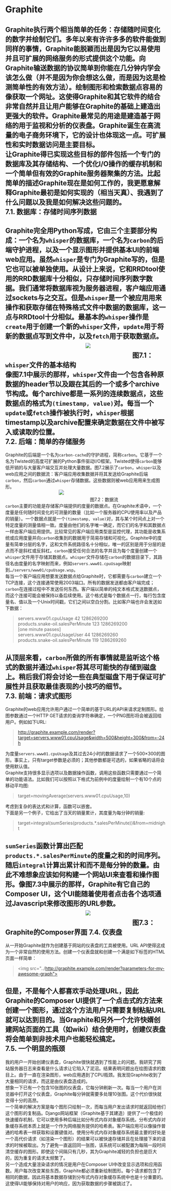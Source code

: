 Graphite
====
Graphite执行两个相当简单的任务：存储随时间变化的数字并绘制它们。多年以来有许许多多的软件能做到同样的事情，Graphite能脱颖而出是因为它以易使用并且可扩展的网络服务的形式提供这个功能。向Graphite输送数据的协议简单到你能在几分钟内学会该怎么做（并不是因为你会想这么做，而是因为这是检测简单性的有效方法）。绘制图形和检索数据点容易的像获取一个网址。这使得Graphite和其它软件的结合非常自然并且让用户能够在Graphite的基础上建造出更强大的软件。Graphite最常见的用途是建造基于网络的用于监视和分析的仪表盘。Graphite诞生在高流量的电子商务环境下，它的设计也体现这一点。可扩展性和实时数据访问是主要目标。<br>
让Graphite得已实现这些目标的部件包括一个专门的数据库及其存储结构、一个优化I/O操作的缓存机制和一个简单但有效的Graphite服务器聚集的方法。比起简单的描述Graphite现在是如何工作的，我更愿意解释Graphite最初是如何实现的（相当天真）、我遇到了什么问题以及我是如何解决这些问题的。<br>
7.1. 数据库：存储时间序列数据
----
Graphite完全用Python写成，它由三个主要部分构成：一个名为`whisper`的数据库，一个名为`carbon`的后端守护进程，以及一个显示图形并提供基本UI的前端web应用。虽然`whisper`是专门为Graphite写的，但是它也可以被单独使用。从设计上来说，它和RRDtool使用的RRD数据库十分相似，只存储时间序列数字数据。我们通常将数据库视为服务器进程，客户端应用通过sockets与之交互。但是`whisper`是一个被应用用来操作和获取存储在特殊格式文件中数据的数据库，这一点与RRDtool十分相似。最基本的`whisper`操作是`create`用于创建一个新的`whisper`文件，`update`用于将新的数据点写到文件中，以及`fetch`用于获取数据点。<br>
　　　　　　　　　　　　![](https://github.com/tyh1995/Graphite/blob/master/graphs/1.png)<br>
　　　　　　　　　　　　　　　　　　　图7.1：`whisper`文件的基本结构<br>
像图7.1中展示的那样，`whisper`文件由一个包含各种原数据的header节以及跟在其后的一个或多个archive节构成。每个archive都是一系列的连续数据点，这些数据点的格式为`(timestamp, value)`对。每当一个`update`或`fetch`操作被执行时，`whisper`根据timestamp以及archive配置来确定数据在文件中被写入或读取的位置。<br>
7.2. 后端：简单的存储服务
----
Graphite的后端是一个名为`carbon-cache`的守护进程，简称`carbon`。它基于一个名为Twisted的高度可扩展的Python事件驱动I/O框架。Twisted使得`carbon`能够低开销的与大量客户端交互并处理大量数据。图7.2展示了`carbon`，`whisper`以及web应用之间的数据流：客户端应用收集数据并将其发送给Graphite后端`carbon`，然后`carbon`通过`whisper`存储数据。这些数据则被web应用用来生成图形。<br>
　　　　　　　　　　　　![](https://github.com/tyh1995/Graphite/blob/master/graphs/2.png)<br>
　　　　　　　　　　　　　　　　　　　图7.2：数据流<br>
`carbon`主要的功能是存储客户端提供的度量的数据点。在Graphite术语中，一个度量是任何随时间变化的可测量的数量（比如一个服务器的CPU使用率以及产品的销量）。一个数据点就是一个`(timestamp, value)`对，其与某个时间点上对一个特定度量的测量值相一致。度量由他们的名字唯一确定，而它们的名字和其数据点一样由客户端应用提供。比较常见的客户端应用类型是监控代理，其功能是收集系统或应用度量并向`carbon`收集到的数据用于简易存储和可视化。Graphite中的度量有简单分层的名字，这和文件系统路径名十分相似，唯一的区别是用于分层的是点而不是斜杠或反斜杠。`carbon`接受任何合法的名字并且为每个度量创建一个`whisper`文件用于存储其数据点。`whisper`文件存储在`carbon`的数据目录下，其路径名由度量的名字映射而来，例如`servers.www01.cpuUsage`映射到`…/servers/www01/cpuUsage.wsp`。<br>
每当一个客户端应用想要发送数据点给Graphite时，它都需要与`carbon`建立一个TCP连接，这个连接通常使用2003端口。所有的数据发送都由客户端完成；`carbon`在连接过程中不发送任何东西。客户端以简单的纯文本格式发送数据点，而这个连接可能会被保持以备后续使用。这个格式是每个数据点一行，每行包含度量名、值以及一个Unix时间戳，它们之间以空白分割。比如客户端也许会发送如下数据：<br>
>servers.www01.cpuUsage 42 1286269200<br>
products.snake-oil.salesPerMinute 123 1286269200<br>
[one minute passes]<br>
servers.www01.cpuUsageUser 44 1286269260<br>
products.snake-oil.salesPerMinute 119 1286269260<br>

从顶层来看，`carbon`所做的所有事情就是监听这个格式的数据并通过`whisper`将其尽可能快的存储到磁盘上。稍后我们将会讨论一些在典型磁盘下用于保证可扩展性并且获取最佳表现的小技巧的细节。<br>
7.3. 前端：请求式图形
----
Graphite的web应用允许用户通过一个简单的基于URL的API来请求定制图形。绘图参数通过一个HTTP GET请求的查询字符串确定，一个PNG图形将会被返回给用户。例如如下URL:<br>
>http://graphite.example.com/render?target=servers.www01.cpuUsage&width=500&height=300&from=-24h

为度量`servers.www01.cpuUsage`及其过去24小时的数据请求了一个500×300的图形。事实上，只有target参数是必须的；其他参数都是可选的，如果省略的话将会使用默认值。<br>
Graphite支持很多显示选项以及数据操作函数，调用这些函数只需要通过一个简单的功能语法。比如我们可以按照以下格式为前例中的度量绘制一个有10个点的移动平均图:<br>
>target=movingAverage(servers.www01.cpuUsage,10)

考虑到复杂的表达式和计算，函数可以嵌套。<br>
下面是另一个例子，它给出了当天的销量累计，其度量为每分钟的销量:<br>
>target=integral(sumSeries(products.*.salesPerMinute))&amp;from=midnight

`sumSeries`函数计算出匹配`products.*.salesPerMinute`的度量之和的时间序列。随后`integral`计算出累计和而不是每分钟的数量。由此不难想象应该如何构建一个网站UI来查看和操作图形。像图7.3中展示的那样，Graphite有它自己的Composer UI，这个UI能随着使用者点击各个选项通过Javascript来修改图形的URL参数。<br>
　　　　　　　　　　　　![](https://github.com/tyh1995/Graphite/blob/master/graphs/2.png)<br>
　　　　　　　　　　　　　　　　　　　图7.3：Graphite的Composer界面
7.4. 仪表盘
----
从一开始Graphite就作为创建基于网站的仪表盘的工具被使用。URL API使得这成为一个非常自然的使用方法。创建一个仪表盘就和创建一个满是如下标签的HTML页面一样简单：<br>
>\<img src="../http://graphite.example.com/render?parameters-for-my-awesome-graph">

但是，不是每个人都喜欢手动处理URL，因此Graphite的Composer UI提供了一个点击式的方法来创建一个图形，通过这个方法用户只需要复制粘贴URL就可以达到目的。当Graphite和另外一个允许快婿创建网站页面的工具（如wiki）结合使用时，创建仪表盘将会简单到非技术用户也能轻松搞定。<br>
7.5. 一个明显的瓶颈
----
我的用户一开始创建仪表盘，Graphite很快就遇到了性能上的问题。我研究了网站服务器日志来查看是什么请求让它陷入了泥沼。结果表明问题出在绘图请求的数目上。由于一直在渲染图形，web应用遇到了CPU瓶颈。我发现Graphite收到了大量相同的请求，而这是由仪表盘造成的。<br>
想象一下已有一个包含10张图的仪表盘，它每分钟刷新一次。每当一个用户在浏览器中打开这个仪表盘，Graphite每分钟就需要多处理10张图。这个代价很快就变得十分的高昂。<br>
一个简单的解决方案是每个图形只绘制一次，而每当用户发出请求时就返回给他们这个图形的复制品。Django网站框架（Graphite基于其建造）提供了一个极佳的快速缓存机制，它可以使用多种后端比如分布式内存对象缓存系统。分布式内存对象缓存系统本质上就是一个作为网络服务提供的哈希表。客户端应用可以像操作普通的哈希表一样获取和设置键值对。使用分布式内存对象缓存系统最主要的好处是一个高代价请求（如渲染一个图形）的结果可以被快速存储并且在处理接下来的请求的时候被取出。为了避免一直返回同一张图，该系统可以被配置为每隔一段时间清空缓存的图形。即使这个间隔只有几秒，其为Graphite减轻的负担也是巨大的，因为重复的请求太频繁了。<br>
另一个造成大量渲染请求的情况是用户在Composer UI中改变显示选项和应用函数。用户每次改变某些东西，Graphite都必须重新绘制图形。每个请求都包含了相同的数据，因此将基本数据存储到分布式内存对象缓存系统中也是十分重要的。这使得UI能够保持对用户的响应，因为获取数据的步骤被跳过了。<br>
